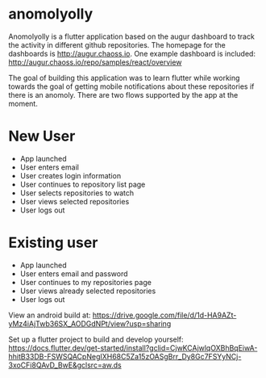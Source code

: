 # anomolyolly

Anomolyolly is a flutter application based on the augur dashboard to track the activity in different github repositories. The homepage for the dashboards is http://augur.chaoss.io. One example dashboard is included: http://augur.chaoss.io/repo/samples/react/overview

The goal of building this application was to learn flutter while working towards the goal of getting mobile notifications about these repositories if there is an anomoly. There are two flows supported by the app at the moment.

# New User

- App launched
- User enters email
- User creates login information 
- User continues to repository list page
- User selects repositories to watch
- User views selected repositories
- User logs out

# Existing user

- App launched
- User enters email and password
- User continues to my repositories page
- User views already selected repositories
- User logs out

View an android build at: 
https://drive.google.com/file/d/1d-HA9AZt-yMz4iAjTwb36SX_AODGdNPt/view?usp=sharing

Set up a flutter project to build and develop yourself: 
https://docs.flutter.dev/get-started/install?gclid=CjwKCAjwlqOXBhBqEiwA-hhitB33DB-FSWSQACpNegIXH68C5Za15zOASgBrr_Dy8Gc7FSYyNCj-3xoCFi8QAvD_BwE&gclsrc=aw.ds
